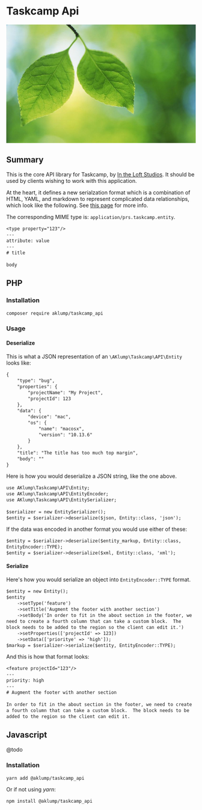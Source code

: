 # Taskcamp Api

![Taskcamp Api](images/taskcamp-api.jpg)

## Summary

This is the core API library for Taskcamp, by [In the Loft Studios](https://www.intheloftstudios.com).  It should be used by clients wishing to work with this application.

At the heart, it defines a new serialzation format which is a combination of HTML, YAML, and markdown to represent complicated data relationships, which look like the following.   See [this page](@te-mime) for more info.

The corresponding MIME type is: `application/prs.taskcamp.entity`.

    <type property="123"/>
    ---
    attribute: value
    ---
    # title
    
    body

## PHP

### Installation

    composer require aklump/taskcamp_api

### Usage

#### Deserialize

This is what a JSON representation of an `\AKlump\Taskcamp\API\Entity` looks like:

    {
        "type": "bug",
        "properties": {
            "projectName": "My Project",
            "projectId": 123
        },
        "data": {
            "device": "mac",
            "os": {
                "name": "macosx",
                "version": "10.13.6"
            }
        },
        "title": "The title has too much top margin",
        "body": ""
    }
    
Here is how you would deserialize a JSON string, like the one above.

    use AKlump\Taskcamp\API\Entity;
    use AKlump\Taskcamp\API\EntityEncoder;
    use AKlump\Taskcamp\API\EntitySerializer;
    
    $serializer = new EntitySerializer();
    $entity = $serializer->deserialize($json, Entity::class, 'json');
    
If the data was encoded in another format you would use either of these:    

    $entity = $serializer->deserialize($entity_markup, Entity::class, EntityEncoder::TYPE);
    $entity = $serializer->deserialize($xml, Entity::class, 'xml');

#### Serialize

Here's how you would serialize an object into `EntityEncoder::TYPE` format.

    $entity = new Entity();
    $entity
        ->setType('feature')
        ->setTitle('Augment the footer with another section')
        ->setBody('In order to fit in the about section in the footer, we need to create a fourth column that can take a custom block.  The block needs to be added to the region so the client can edit it.')
        ->setProperties(['projectId' => 123])
        ->setData(['prioritye' => 'high']);
    $markup = $serializer->serialize($entity, EntityEncoder::TYPE);
          
And this is how that format looks:

    <feature projectId="123"/>
    ---
    priority: high
    ---
    # Augment the footer with another section
    
    In order to fit in the about section in the footer, we need to create a fourth column that can take a custom block.  The block needs to be added to the region so the client can edit it.

## Javascript

@todo

### Installation

    yarn add @aklump/taskcamp_api

Or if not using _yarn_:

    npm install @aklump/taskcamp_api
